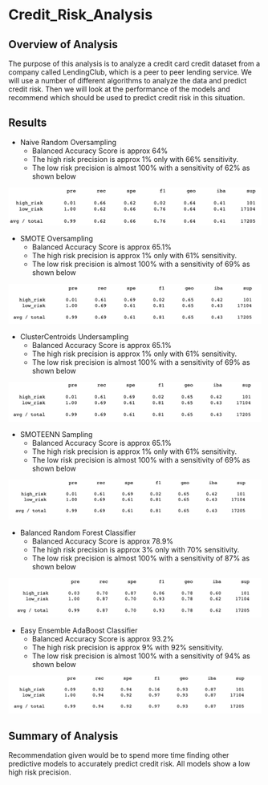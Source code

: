 # Credit_Risk_Analysis

## Overview of Analysis 

The purpose of this analysis is to analyze a credit card credit dataset from a company called LendingClub, which is a peer to peer lending service. We will use a number of different algorithms to analyze the data and predict credit risk. Then we will look at the performance of the models and recommend which should be used to predict credit risk in this situation. 

## Results

- Naive Random Oversampling 
  - Balanced Accuracy Score is approx 64%
  - The high risk precision is approx 1% only with 66% sensitivity.
  - The low risk precision is almost 100% with a sensitivity of 62% as shown below 
  
![image_name](images/Random_Oversampler.png)

- SMOTE Oversampling 
  - Balanced Accuracy Score is approx 65.1%
  - The high risk precision is approx 1% only with 61% sensitivity.
  - The low risk precision is almost 100% with a sensitivity of 69% as shown below 
  
![image_name](images/SMOTE_Oversampling.png)
  
- ClusterCentroids Undersampling
  - Balanced Accuracy Score is approx 65.1%
  - The high risk precision is approx 1% only with 61% sensitivity.
  - The low risk precision is almost 100% with a sensitivity of 69% as shown below 
  
![image_name](images/ClusterCentroids.png)
  
- SMOTEENN Sampling 
  - Balanced Accuracy Score is approx 65.1%
  - The high risk precision is approx 1% only with 61% sensitivity.
  - The low risk precision is almost 100% with a sensitivity of 69% as shown below 
  
![image_name](images/SMOTEENN.png)
  
- Balanced Random Forest Classifier
  - Balanced Accuracy Score is approx 78.9%
  - The high risk precision is approx 3% only with 70% sensitivity.
  - The low risk precision is almost 100% with a sensitivity of 87% as shown below 
  
![image_name](images/random_forest_classifier.png)

- Easy Ensemble AdaBoost Classifier 
  - Balanced Accuracy Score is approx 93.2%
  - The high risk precision is approx 9% with 92% sensitivity.
  - The low risk precision is almost 100% with a sensitivity of 94% as shown below 
  
![image_name](images/easy_ensemble.png)

## Summary of Analysis 

Recommendation given would be to spend more time finding other predictive models to accurately predict credit risk. All models show a low high risk precision.

